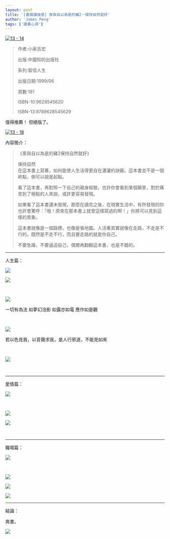 ```yaml
---
layout: post
title: '[書摘讀後感] 豕與自以為是的豬2－保持自然就好'
author: 'James Peng'
tags: ['讀書心得']
---
```


[![13 -
14](http://lh6.ggpht.com/-dtRl_jm8u7M/URyEWxw-t3I/AAAAAAAARKk/wZP9Cq5Sik8/13%252520-%25252014%25255B5%25255D.jpg?imgmax=800 "13 - 14")](http://class.ruten.com.tw/user/index00.php?s=pompom_new)

> 作者:小泉吉宏
>
> 出版:中國知的出版社
>
> 系列:智信人生
>
> 出版日期:1999/06
>
> 頁數:181
>
> ISBN-10:9628545620
>
> ISBN-13:9789628545629

值得推薦！ 但絕版了。

[![13 -
18](http://lh5.ggpht.com/-3W15lDRowAk/URyEYCHE3pI/AAAAAAAARK0/1p14D9W4iAI/13%252520-%25252018_thumb%25255B2%25255D.jpg?imgmax=800 "13 - 18")](http://lh4.ggpht.com/-qaIMI_Wv_Do/URyEXQfyu1I/AAAAAAAARKs/bb-SjT2M9c0/s1600-h/13%252520-%25252018%25255B8%25255D.jpg)

內容簡介：

> 《豕與自以為是的豬2保持自然就好》
>
> 保持自然  
> 在這本書上寫著，如何能使人生活得更自在瀟灑的訣竅。這本書並不是一個終點，倒可以說是起點。
>
> 看了這本書，再對照一下自己的親身經驗，也許你會看到某個願景，對於痛苦到了極點的人來說，或許更容易發現。
>
> 如果看了這本書還未發現，那麼在讀完之後，在現實生活中，有所發現的你也許會驚呼：「哦！原來在那本書上就曾這樣寫過的啊！」你將可以見到這樣的景象。
>
> 這本書就像是一個路標，也像是張地圖。人活著其實就像在走路，不走是不行的。既然是不走不行，而且要走路的就是你自己。
>
> 不要急躁，不要逼迫自己，偶爾再翻翻這本書，也是不錯的。

* * * * *

人生篇：

![](https://lh6.googleusercontent.com/-3qjrh30m4es/UQ2gBrJxmgI/AAAAAAAAPgc/lnrMemdsplU/s1437/2+-+11)

![](https://lh6.googleusercontent.com/-0XTtfa97LOU/UQ2gBraHA8I/AAAAAAAAPgQ/iGPkEgzE0TQ/s1437/2+-+10)

 

![](https://lh3.googleusercontent.com/-NCC3C_tOuz4/UQ2gBp5cwCI/AAAAAAAAPf4/FS-iNmxK73A/s1437/2+-+8)

一切有為法 如夢幻泡影 如露亦如電 應作如是觀

 

![](https://lh4.googleusercontent.com/-8qXM_nug_7U/UQ2gBjM_s5I/AAAAAAAAPfI/oHwTZNNPSPw/s1437/2+-+4)

若以色見我，以音聲求我，是人行邪道，不能見如來

 

![](https://lh3.googleusercontent.com/-pnsvldi_8io/UQ2gBul2blI/AAAAAAAAPew/D5mHAiCVC3U/s1437/2+-+2)

 

* * * * *

愛情篇：

![](https://lh6.googleusercontent.com/-I5u22Bhp5dM/UQ2gBg27Q4I/AAAAAAAAPfg/YFVfqNAUJ_8/s1437/2+-+6)

 

![](https://lh3.googleusercontent.com/-WWyw19z-bdw/UQ2gBtYCyhI/AAAAAAAAPgE/D479Quv_6Kg/s1437/2+-+9)

![](https://lh3.googleusercontent.com/-FeMjoGSBVs8/UQ2gBtaYhqI/AAAAAAAAPe8/hmdm53etOTI/s1437/2+-+3)

 

* * * * *

職場篇：

![](https://lh5.googleusercontent.com/-juIWlFRZMgo/UQ2gBoPes9I/AAAAAAAAPfU/Mn7bhPkp2dM/s1437/2+-+5)

 

![](https://lh4.googleusercontent.com/-FEx3x_8HUaY/UQ2gBrVXX8I/AAAAAAAAPeg/lAXpJ2KxkUg/s1437/2+-+1)

![](https://lh5.googleusercontent.com/-ibkRjTtBwBw/UQ2gBim49BI/AAAAAAAAPgo/r4_DjQ9Blmo/s1437/2+-+12)

![](https://lh3.googleusercontent.com/-Rw_Ahh-k16A/UQ2gBlAOcTI/AAAAAAAAPfs/FLojhX3hGWM/s1437/2+-+7)

* * * * *

結論：

爽書。

![](https://lh6.googleusercontent.com/-xbgbtdOHWEY/UQ2gBvI95mI/AAAAAAAAPg0/_K5FXneWMYI/s1437/2+-+13)

